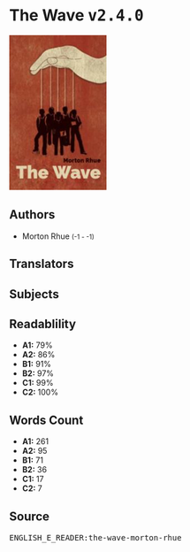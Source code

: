 # The Wave <kbd>v2.4.0</kbd>

![](./cover.medium.jpg "")

## Authors


 - Morton Rhue <small>(-1 - -1)</small>

## Translators



## Subjects



## Readablility


 - **A1:** 79%
 - **A2:** 86%
 - **B1:** 91%
 - **B2:** 97%
 - **C1:** 99%
 - **C2:** 100%

## Words Count


 - **A1:** 261
 - **A2:** 95
 - **B1:** 71
 - **B2:** 36
 - **C1:** 17
 - **C2:** 7

## Source


<kbd>ENGLISH_E_READER:the-wave-morton-rhue</kbd>
